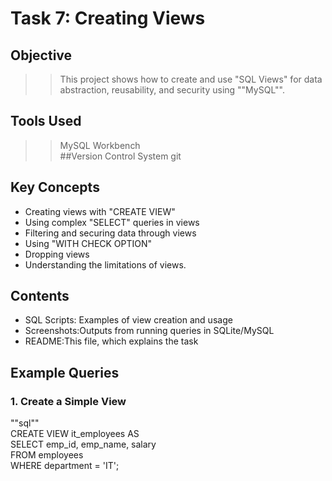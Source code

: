 # Task 7: Creating Views

## Objective
>>This project shows how to create and use "SQL Views" for data abstraction, reusability, and security using  ""MySQL"".<br>

## Tools Used
>>MySQL Workbench<br>
##Version Control System
>>git<br>

## Key Concepts
- Creating views with "CREATE VIEW" <br>
- Using complex "SELECT" queries in views <br>
- Filtering and securing data through views <br>
- Using "WITH CHECK OPTION" <br>
- Dropping views <br>
- Understanding the limitations of views. <br>


## Contents
- SQL Scripts: Examples of view creation and usage <br>
- Screenshots:Outputs from running queries in SQLite/MySQL <br>
- README:This file, which explains the task <br>

## Example Queries

### 1. Create a Simple View 
""sql"" <br>
CREATE VIEW it_employees AS <br>
SELECT emp_id, emp_name, salary <br>
FROM employees <br>
WHERE department = 'IT';  <br>